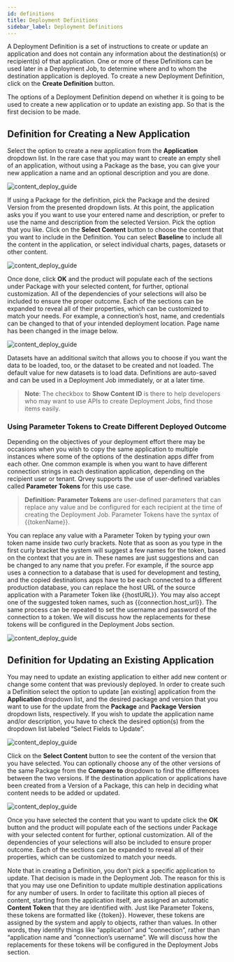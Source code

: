 ```yaml
---
id: definitions 
title: Deployment Definitions
sidebar_label: Deployment Definitions
---
```


<div style={{textAlign: "justify"}}>

A Deployment Definition is a set of instructions to create or update an application and does not contain any information about the destination(s) or recipient(s) of that application. One or more of these Definitions can be used later in a Deployment Job, to determine where and to whom the destination application is deployed. To create a new Deployment Definition, click on the **Create Definition** button. 

The options of a Deployment Definition depend on whether it is going to be used to create a new application or to update an existing app. So that is the first decision to be made.

## Definition for Creating a New Application
Select the option to create a new application from the **Application** dropdown list. In the rare case that you may want to create an empty shell of an application, without using a Package as the base, you can give your new application a name and an optional description and you are done.

![content_deploy_guide](https://s3.amazonaws.com/cdn.qrvey.com/documentation_assets/admin/Content+Deployment+Guide/cd_guide5.png#thumbnail)

If using a Package for the definition, pick the Package and the desired Version from the presented dropdown lists. At this point, the application asks you if you want to use your entered name and description, or prefer to use the name and description from the selected Version. Pick the option that you like. 
Click on the **Select Content** button to choose the content that you want to include in the Definition. You can select **Baseline** to include all the content in the application, or select individual charts, pages, datasets or other content. 

![content_deploy_guide](https://s3.amazonaws.com/cdn.qrvey.com/documentation_assets/admin/Content+Deployment+Guide/cd_guide6.png#thumbnail-40)


Once done, click **OK** and the product will populate each of the sections under Package with your selected content, for further, optional customization. All of the dependencies of your selections will also be included to ensure the proper outcome. Each of the sections can be expanded to reveal all of their properties, which can be customized to match your needs. For example, a connection’s host, name, and credentials can be changed to that of your intended deployment location. Page name has been changed in the image below.

![content_deploy_guide](https://s3.amazonaws.com/cdn.qrvey.com/documentation_assets/admin/Content+Deployment+Guide/cd_guide7.png#thumbnail)


Datasets have an additional switch that allows you to choose if you want the data to be loaded, too, or the dataset to be created and not loaded. The default value for new datasets is to load data. Definitions are auto-saved and can be used in a Deployment Job immediately, or at a later time.

>**Note**: The checkbox to **Show Content ID** is there to help developers who may want to use APIs to create Deployment Jobs, find those items easily.

### Using Parameter Tokens to Create Different Deployed Outcome
Depending on the objectives of your deployment effort there may be occasions when you wish to copy the same application to multiple instances where some of the options of the destination apps differ from each other. One common example is when you want to have different connection strings in each destination application, depending on the recipient user or tenant. 
Qrvey supports the use of user-defined variables called **Parameter Tokens** for this use case. 

>**Definition: Parameter Tokens** are user-defined parameters that can replace any value and be configured for each recipient at the time of creating the Deployment Job. Parameter Tokens have the syntax of {{tokenName}}. 

You can replace any value with a Parameter Token by typing your own token name inside two curly brackets. Note that as soon as you type in the first curly bracket the system will suggest a few names for the token, based on the context that you are in. These names are just suggestions and can be changed to any name that you prefer. For example, if the source app uses a connection to a database that is used for development and testing, and the copied destinations apps have to be each connected to a different production database, you can replace the host URL of the source application with a Parameter Token like {{hostURL}}. You may also accept one of the suggested token names, such as {{connection.host_url}}. The same process can be repeated to set the username and password of the connection to a token. We will discuss how the replacements for these tokens will be configured in the Deployment Jobs section. 

![content_deploy_guide](https://s3.amazonaws.com/cdn.qrvey.com/documentation_assets/admin/Content+Deployment+Guide/cd_guide8.png#thumbnail)

## Definition for Updating an Existing Application
You may need to update an existing application to either add new content or change some content that was previously deployed. In order to create such a Definition select the option to update [an existing] application from the **Application** dropdown list, and the desired package and version that you want to use for the update from the **Package** and **Package Version** dropdown lists, respectively. If you wish to update the application name and/or description, you have to check the desired option(s) from the dropdown list labeled “Select Fields to Update”. 

![content_deploy_guide](https://s3.amazonaws.com/cdn.qrvey.com/documentation_assets/admin/Content+Deployment+Guide/cd_guide9.png#thumbnail)

Click on the **Select Content** button to see the content of the version that you have selected. You can optionally choose any of the other versions of the same Package from the **Compare to** dropdown to find the differences between the two versions. If the destination application or applications have been created from a Version of a Package, this can help in deciding what content needs to be added or updated. 

 ![content_deploy_guide](https://s3.amazonaws.com/cdn.qrvey.com/documentation_assets/admin/Content+Deployment+Guide/cd_guide10.png#thumbnail-40)


Once you have selected the content that you want to update click the **OK** button and the product will populate each of the sections under Package with your selected content for further, optional customization. All of the dependencies of your selections will also be included to ensure proper outcome. Each of the sections can be expanded to reveal all of their properties, which can be customized to match your needs. 

Note that in creating a Definition, you don’t pick a specific application to update. That decision is made in the Deployment Job. The reason for this is that you may use one Definition to update multiple destination applications for any number of users. In order to facilitate this option all pieces of content, starting from the application itself, are assigned an automatic **Content Token** that they are identified with. Just like Parameter Tokens, these tokens are formatted like {{token}}. However, these tokens are assigned by the system and apply to objects, rather than values. In other words, they identify things like “application” and “connection”, rather than “application name and “connection’s username”. We will discuss how the replacements for these tokens will be configured in the Deployment Jobs section. 


</div>
